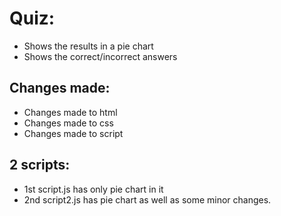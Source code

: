 # Quiz:
- Shows the results in a pie chart
- Shows the correct/incorrect answers

## Changes made:
- Changes made to html
- Changes made to css
- Changes made to script
## 2 scripts:
- 1st script.js has only pie chart in it 
- 2nd script2.js has pie chart as well as some minor changes.
